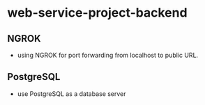# web-service-project-backend

## NGROK

  - using NGROK for port forwarding from localhost to public URL.

## PostgreSQL
  - use PostgreSQL as a database server
